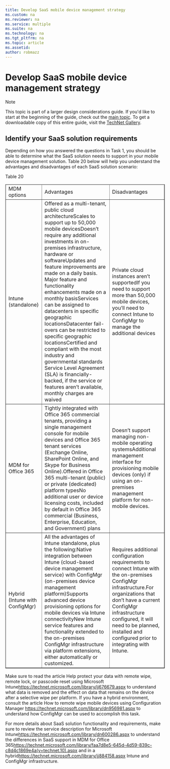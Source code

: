 ```yaml
---
title: Develop SaaS mobile device management strategy
ms.custom: na
ms.reviewer: na
ms.service: multiple
ms.suite: na
ms.technology: na 
ms.tgt_pltfrm: na
ms.topic: article
ms.assetid:  
author: robmazz
---
```

# Develop SaaS mobile device management strategy

>[!NOTE]
>This topic is part of a larger design considerations guide. If you'd like to start at the beginning of the guide, check out the [main topic](mdm-design-considerations-guide.md). To get a downloadable copy of this entire guide, visit the [TechNet Gallery](https://gallery.technet.microsoft.com/Mobile-Device-Management-7d401582).

## Identify your SaaS solution requirements

Depending on how you answered the questions in Task 1, you should be able to determine what the SaaS solution needs to support in your mobile device management solution. Table 20 below will help you understand the advantages and disadvantages of each SaaS solution scenario:

</para><para><legacyBold>Table 20</legacyBold></para><table border="1"><thead><tr><TD><para>MDM options</para></TD><TD><para>Advantages</para></TD><TD><para>Disadvantages</para></TD></tr></thead><tbody><tr><TD><para><token>Intune</token> (standalone)</para></TD><TD><list class="bullet"><listItem><para>Offered as a multi-tenant, public cloud architecture</para></listItem><listItem><para>Scales to support up to 50,000 mobile devices</para></listItem><listItem><para>Doesn’t require any additional investments in on-premises infrastructure, hardware or software</para></listItem><listItem><para>Updates and feature improvements are made on a daily basis. Major feature and functionality enhancements made on a monthly basis</para></listItem><listItem><para>Services can be assigned to datacenters in specific geographic locations</para></listItem><listItem><para>Datacenter fail-overs can be restricted to specific geographic locations</para></listItem><listItem><para>Certified and compliant with the most industry and governmental standards </para></listItem><listItem><para>Service Level Agreement (SLA) is financially-backed, if the service or features aren’t available, monthly charges are waived</para></listItem></list></TD><TD><list class="bullet"><listItem><para>Private cloud instances aren’t supported</para></listItem><listItem><para>If you need to support more than 50,000 mobile devices, you’ll need to connect <token>Intune</token> to <token>ConfigMgr</token> to manage the additional devices</para></listItem></list></TD></tr><tr><TD><para><token>MDM for Office 365</token></para></TD><TD><list class="bullet"><listItem><para>	Tightly integrated with <token>Office 365</token> commercial tenants, providing a single management console for mobile devices and <token>Office 365</token> tenant services (<token>Exchange Online</token>, <token>SharePoint Online</token>, and Skype for Business Online).</para></listItem><listItem><para>Offered in <token>Office 365</token> multi-tenant (public) or private (dedicated) platform types</para></listItem><listItem><para>No additional user or device licensing costs, included by default in <token>Office 365</token> commercial (Business, Enterprise, Education, and Government) plans</para></listItem></list></TD><TD><list class="bullet"><listItem><para>Doesn’t support managing non-mobile operating systems</para></listItem><listItem><para>Additional management interface for provisioning mobile devices (only) if using an on-premises management platform for non-mobile devices.</para></listItem></list></TD></tr><tr><TD><para>Hybrid (<token>Intune</token> with <token>ConfigMgr</token>)</para></TD><TD><list class="bullet"><listItem><para>All the advantages of <token>Intune</token> standalone, plus the following:</para><list class="bullet"><listItem><para>Native integration between <token>Intune</token> (cloud-based device management service) with <token>ConfigMgr</token> (on-premises device management platform)</para></listItem><listItem><para>Supports advanced device provisioning options for mobile devices via <token>Intune</token> connectivity</para></listItem><listItem><para>New <token>Intune</token> service features and functionality extended to the on-premises <token>ConfigMgr</token> infrastructure via platform extensions, either automatically or customized.</para></listItem></list></listItem></list></TD><TD><list class="bullet"><listItem><para>Requires additional configuration requirements to connect <token>Intune</token> with the on-premises <token>ConfigMgr</token> infrastructure.</para></listItem><listItem><para>For organizations that don’t have a current <token>ConfigMgr</token> infrastructure configured, it will need to be planned, installed and configured prior to integrating with <token>Intune</token>.</para></listItem></list></TD></tr></tbody></table><para>

Make sure to read the article <externalLink target="_blank"><linkText>Help protect your data with remote wipe, remote lock, or passcode reset using Microsoft Intune</linkText><linkUri>https://technet.microsoft.com/library/jj676679.aspx</linkUri></externalLink> to understand what data is removed and the effect on data that remains on the device after a selective wipe per platform. If you have a hybrid environment, consult the article <externalLink target="_blank"><linkText>How to remote wipe mobile devices using Configuration Manager </linkText><linkUri>https://technet.microsoft.com/library/dn956981.aspx</linkUri></externalLink> to understand how <token>ConfigMgr</token> can be used to accomplish this task.</para><para>

For more details about SaaS solution functionality and requirements, make sure to review the <externalLink target="_blank"><linkText>service description for Microsoft Intune</linkText><linkUri>https://technet.microsoft.com/library/dn600286.aspx</linkUri></externalLink> to understand the differences in SaaS support in <externalLink target="_blank"><linkText>MDM for Office 365</linkText><linkUri>https://technet.microsoft.com/library/faa7d8e5-645d-4d59-839c-c8d4c1869e4a(v=technet.10).aspx</linkUri></externalLink> and in a <externalLink target="_blank"><linkText>hybrid</linkText><linkUri>https://technet.microsoft.com/library/jj884158.aspx</linkUri></externalLink> <token>Intune</token> and <token>ConfigMgr</token> infrastructure.</para></content>
</section><section>
